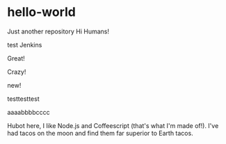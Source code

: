# hello-world
Just another repository
Hi Humans!

test Jenkins

Great!

Crazy!

new!

testtesttest

aaaabbbbcccc

Hubot here, I like Node.js and Coffeescript (that's what I'm made of!).
I've had tacos on the moon and find them far superior to Earth tacos.
